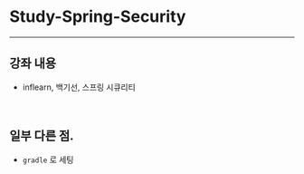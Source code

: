 # Study-Spring-Security

--- 

## 강좌 내용

- inflearn, 백기선, 스프링 시큐리티

<br/>

## 일부 다른 점.

- `gradle` 로 세팅